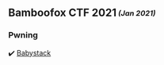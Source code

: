 ## Bamboofox CTF 2021<sub><sup> *(Jan 2021)*</sup></sub>
### Pwning
:heavy_check_mark: [Babystack](https://github.com/ivanmedina/CTFs/tree/master/BAMBOOFOX21/babystack)